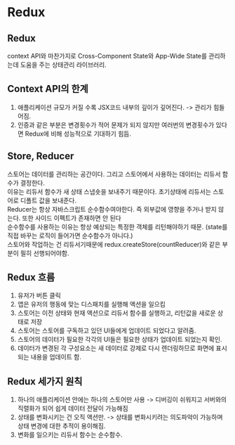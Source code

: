 # Redux

Redux
-----
context API와 마찬가지로 Cross-Component State와 App-Wide State를 관리하는데 도움을 주는 상태관리 라이브러리.


Context API의 한계
----
1. 애플리케이션 규모가 커질 수록 JSX코드 내부의 깊이가 깊어진다. -> 관리가 힘들어짐.      
2. 인증과 같은 부분은 변경횟수가 적어 문제가 되지 않지만 여러번의 변경횟수가 있다면 Redux에 비해 성능적으로 기대하기 힘듬.

Store, Reducer
----
스토어는 데이터를 관리하는 공간이다. 그리고 스토어에서 사용하는 데이터는 리듀서 함수가 결정한다.    
이유는 리듀서 함수가 새 상태 스냅숏을 보내주기 때문이다. 초기상태에 리듀서는 스토어로 디폴트 값을 보내준다.     
Reducer는 항상 자바스크립트 순수함수여야한다. 즉 외부값에 영향을 주거나 받지 않는다. 또한 사이드 이펙트가 존재하면 안 된다          
순수함수를 사용하는 이유는 항상 예상되는 특정한 객체를 리턴해야하기 때문. (state를 직접 바꾸는 로직이 들어가면 순수함수가 아니다.)     
스토어와 작업하는 건 리듀서기때문에 redux.createStore(countReducer)와 같은 부분이 필히 선행되어야함.


Redux 흐름
-----
1. 유저가 버튼 클릭     
2. 앱은 유저의 행동에 맞는 디스패치를 실행해 액션을 일으킴
3. 스토어는 이전 상태와 현재 액션으로 리듀서 함수를 실행하고, 리턴값을 새로운 상태로 저장
4. 스토어는 스토어를 구독하고 있던 UI들에게 업데이트 되었다고 알려줌.
5. 스토어의 데이터가 필요한 각각의 UI들은 필요한 상태가 업데이트 되었는지 확인.
6. 데이터가 변경된 각 구성요소는 새 데이터로 강제로 다시 렌더링하므로 화면에 표시되는 내용을 업데이트 함.


Redux 세가지 원칙
-----
1. 하나의 애플리케이션 안에는 하나의 스토어만 사용 -> 디버깅이 쉬워지고 서버와의 직렬화가 되어 쉽게 데이터 전달이 가능해짐
2. 상태를 변화시키는 건 오직 액션만. -> 상태를 변화시키려는 의도파악이 가능하며 상태 변경에 대한 추적이 용이해짐.
3. 변화를 일으키는 리듀서 함수는 순수함수.
